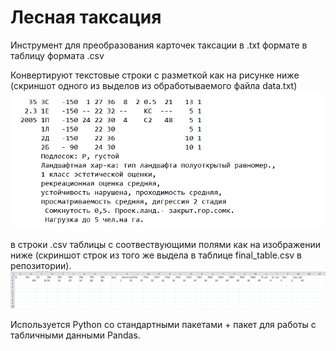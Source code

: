 # Лесная таксация
Инструмент для преобразования карточек таксации в .txt формате в таблицу формата .csv

Конвертируют текстовые строки с разметкой как на рисунке ниже (скриншот одного из выделов из обработываемого файла data.txt)
![picture](area.png)

в строки .csv таблицы с соотвествующими полями как на изображении ниже (скриншот строк из того же выдела в таблице final_table.csv в репозитории).
![picture](example.png)

Используется Python со стандартными пакетами + пакет для работы с табличными данными Pandas.
